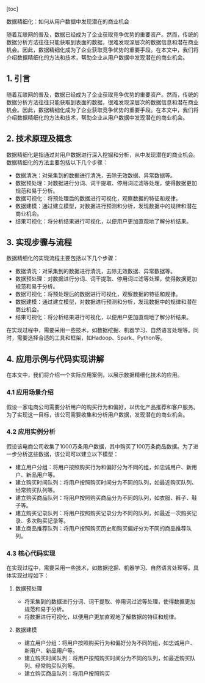 
[toc]                    
                
                
数据精细化：如何从用户数据中发现潜在的商业机会

随着互联网的普及，数据已经成为了企业获取竞争优势的重要资产。然而，传统的数据分析方法往往只能获取到表面的数据，很难发现深层次的数据信息和潜在商业机会。因此，数据精细化成为了企业获取竞争优势的重要手段。在本文中，我们将介绍数据精细化的方法和技术，帮助企业从用户数据中发现潜在的商业机会。

## 1. 引言

随着互联网的普及，数据已经成为了企业获取竞争优势的重要资产。然而，传统的数据分析方法往往只能获取到表面的数据，很难发现深层次的数据信息和潜在商业机会。因此，数据精细化成为了企业获取竞争优势的重要手段。在本文中，我们将介绍数据精细化的方法和技术，帮助企业从用户数据中发现潜在的商业机会。

## 2. 技术原理及概念

数据精细化是指通过对用户数据进行深入挖掘和分析，从中发现潜在的商业机会。数据精细化的方法主要包括以下几个步骤：

- 数据清洗：对采集到的数据进行清洗，去除无效数据、异常数据等。
- 数据预处理：对数据进行分词、词干提取、停用词过滤等处理，使得数据更加规范和易于分析。
- 数据可视化：将预处理后的数据进行可视化，观察数据的特征和规律。
- 数据建模：通过建立模型，对数据进行预测和分析，发现数据中的规律和潜在商业机会。
- 结果可视化：将分析结果进行可视化，以便用户更加直观地了解分析结果。

## 3. 实现步骤与流程

数据精细化的实现流程主要包括以下几个步骤：

- 数据清洗：对采集到的数据进行清洗，去除无效数据、异常数据等。
- 数据预处理：对数据进行分词、词干提取、停用词过滤等处理，使得数据更加规范和易于分析。
- 数据可视化：将预处理后的数据进行可视化，观察数据的特征和规律。
- 数据建模：通过建立模型，对数据进行预测和分析，发现数据中的规律和潜在商业机会。
- 结果可视化：将分析结果进行可视化，以便用户更加直观地了解分析结果。

在实现过程中，需要采用一些技术，如数据挖掘、机器学习、自然语言处理等。同时，需要选择合适的工具和框架，如Hadoop、Spark、Python等。

## 4. 应用示例与代码实现讲解

在本文中，我们将介绍一个实际应用案例，以展示数据精细化技术的应用。

### 4.1 应用场景介绍

假设一家电商公司需要分析用户的购买行为和偏好，以优化产品推荐和客户服务。为了实现这一目标，该公司需要收集和分析用户数据，发现潜在的商业机会。

### 4.2 应用实例分析

假设该电商公司收集了1000万条用户数据，其中购买了100万条商品数据。为了进一步分析这些数据，该公司可以建立以下模型：

- 建立用户分组：将用户按照购买行为和偏好分为不同的组，如忠诚用户、新用户、新品用户等。
- 建立购买时间队列：将用户按照购买时间分为不同的队列，如最近购买队列、经常购买队列等。
- 建立购买商品队列：将用户按照购买商品分为不同的队列，如衣服、裤子、鞋子等。
- 建立购买记录队列：将用户按照购买记录分为不同的队列，如最近一次购买记录、多次购买记录等。
- 建立商品推荐队列：将用户按照购买历史和购买偏好分为不同的商品推荐队列。

### 4.3 核心代码实现

在实现过程中，需要采用一些技术，如数据挖掘、机器学习、自然语言处理等。具体实现过程如下：

1. 数据预处理
    - 将采集到的数据进行分词、词干提取、停用词过滤等处理，使得数据更加规范和易于分析。
    - 将数据进行可视化，以便用户更加直观地了解数据的特征和规律。
    
2. 数据建模
    - 建立用户分组：将用户按照购买行为和偏好分为不同的组，如忠诚用户、新用户、新品用户等。
    - 建立购买时间队列：将用户按照购买时间分为不同的队列，如最近购买队列、经常购买队列等。
    - 建立购买商品队列：将用户按照购买

